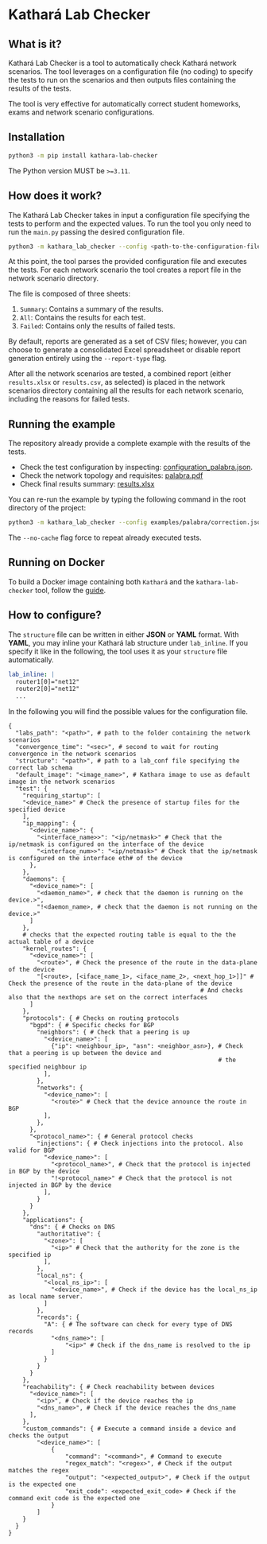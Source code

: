# Kathará Lab Checker

## What is it?

Kathará Lab Checker is a tool to automatically check Kathará network scenarios. The tool leverages on a configuration
file (no coding) to specify the tests to run on the scenarios and then outputs files containing the results of the
tests.

The tool is very effective for automatically correct student homeworks, exams and network scenario configurations.

## Installation

```bash
python3 -m pip install kathara-lab-checker
```

The Python version MUST be `>=3.11`.

## How does it work?

The Kathará Lab Checker takes in input a configuration file specifying the tests to perform and the expected values.
To run the tool you only need to run the `main.py` passing the desired configuration file.

```bash
python3 -m kathara_lab_checker --config <path-to-the-configuration-file> --labs <path-to-the-labs-directory>
```

At this point, the tool parses the provided configuration file and executes the tests. For each network scenario the
tool creates a report file in the network scenario directory.

The file is composed of three sheets:

1. `Summary`: Contains a summary of the results.
2. `All`: Contains the results for each test.
3. `Failed`: Contains only the results of failed tests.

By default, reports are generated as a set of CSV files; however, you can choose to generate a consolidated Excel
spreadsheet or disable report generation entirely using the `--report-type` flag.

After all the network scenarios are tested, a combined report (either `results.xlsx` or `results.csv`, as selected) is
placed in the network scenarios
directory containing all the results for each network scenario, including the reasons for failed tests.

## Running the example

The repository already provide a complete example with the results of the tests.

- Check the test configuration by inspecting: [configuration_palabra.json](examples/palabra/correction.json).
- Check the network topology and requisites: [palabra.pdf](examples/palabra/palabra.pdf)
- Check final results summary: [results.xlsx](examples/palabra/results.xlsx)

You can re-run the example by typing the following command in the root directory of the project:

```bash
python3 -m kathara_lab_checker --config examples/palabra/correction.json --no-cache --labs examples/palabra/labs
```

The `--no-cache` flag force to repeat already executed tests.

## Running on Docker

To build a Docker image containing both `Kathará` and the `kathara-lab-checker` tool, follow
the [guide](scripts/docker).

## How to configure?

The `structure` file can be written in either **JSON** or **YAML** format. With **YAML**, you may inline your Kathará
lab structure under `lab_inline`. If you specify it like in the following, the tool uses it as your `structure` file
automatically.

```yaml
lab_inline: |
  router1[0]="net12"
  router2[0]="net12"
  ...
```

In the following you will find the possible values for the configuration file.

```
{
  "labs_path": "<path>", # path to the folder containing the network scenarios
  "convergence_time": "<sec>", # second to wait for routing convergence in the network scenarios
  "structure": "<path>", # path to a lab_conf file specifying the correct lab schema
  "default_image": "<image_name>", # Kathara image to use as default image in the network scenarios
  "test": {
    "requiring_startup": [
    "<device_name>" # Check the presence of startup files for the specified device
    ], 
    "ip_mapping": {
      "<device_name>": {
        "<interface_name>>": "<ip/netmask>" # Check that the ip/netmask is configured on the interface of the device
        "<interface_num>>": "<ip/netmask>" # Check that the ip/netmask is configured on the interface eth# of the device
      },
    },
    "daemons": {
      "<device_name>": [
        "<daemon_name>", # check that the daemon is running on the device.>",
        "!<daemon_name>, # check that the daemon is not running on the device.>"
      ]
    },
    # checks that the expected routing table is equal to the the actual table of a device
    "kernel_routes": { 
      "<device_name>": [
        "<route>", # Check the presence of the route in the data-plane of the device
        "[<route>, [<iface_name_1>, <iface_name_2>, <next_hop_1>]]" # Check the presence of the route in the data-plane of the device
                                                      # And checks also that the nexthops are set on the correct interfaces
      ]
    },
    "protocols": { # Checks on routing protocols
      "bgpd": { # Specific checks for BGP
        "neighbors": { # Check that a peering is up
          "<device_name>": [
            {"ip": <neighbour_ip>, "asn": <neighbor_asn>}, # Check that a peering is up between the device and 
                                                           # the specified neighbour ip
          ],
        },
        "networks": {
          "<device_name>": [
            "<route>" # Check that the device announce the route in BGP
          ],
        },
      }, 
      "<protocol_name>": { # General protocol checks
        "injections": { # Check injections into the protocol. Also valid for BGP
          "<device_name>": [
            "<protocol_name>", # Check that the protocol is injected in BGP by the device
            "!<protocol_name>" # Check that the protocol is not injected in BGP by the device
          ],
        }
      }
    },
    "applications": {
      "dns": { # Checks on DNS
        "authoritative": {
          "<zone>": [
            "<ip>" # Check that the authority for the zone is the specified ip 
          ],
        },
        "local_ns": {
          "<local_ns_ip>": [
            "<device_name>", # Check if the device has the local_ns_ip as local name server.
          ]
        },
        "records": {
		  "A": { # The software can check for every type of DNS records
			"<dns_name>": [
				"<ip>" # Check if the dns_name is resolved to the ip
			]
		  }
        }
      }
    },
    "reachability": { # Check reachability between devices
      "<device_name>": [
        "<ip>", # Check if the device reaches the ip
        "<dns_name>", # Check if the device reaches the dns_name
      ],
    },
	"custom_commands": { # Execute a command inside a device and checks the output
		"<device_name>": [
			{
				"command": "<command>", # Command to execute
				"regex_match": "<regex>", # Check if the output matches the regex
				"output": "<expected_output>", # Check if the output is the expected one
				"exit_code": <expected_exit_code> # Check if the command exit code is the expected one
			}
		]
	}
  }
}
```


